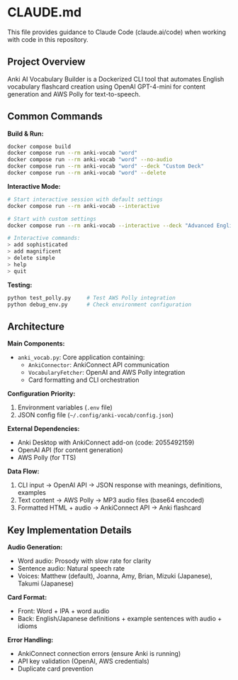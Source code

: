 # CLAUDE.md

This file provides guidance to Claude Code (claude.ai/code) when working with code in this repository.

## Project Overview

Anki AI Vocabulary Builder is a Dockerized CLI tool that automates English vocabulary flashcard creation using OpenAI GPT-4-mini for content generation and AWS Polly for text-to-speech.

## Common Commands

**Build & Run:**
```bash
docker compose build
docker compose run --rm anki-vocab "word"
docker compose run --rm anki-vocab "word" --no-audio
docker compose run --rm anki-vocab "word" --deck "Custom Deck"
docker compose run --rm anki-vocab "word" --delete
```

**Interactive Mode:**
```bash
# Start interactive session with default settings
docker compose run --rm anki-vocab --interactive

# Start with custom settings
docker compose run --rm anki-vocab --interactive --deck "Advanced English" --voice "Joanna" --no-audio

# Interactive commands:
> add sophisticated
> add magnificent
> delete simple
> help
> quit
```

**Testing:**
```bash
python test_polly.py     # Test AWS Polly integration
python debug_env.py      # Check environment configuration
```

## Architecture

**Main Components:**
- `anki_vocab.py`: Core application containing:
  - `AnkiConnector`: AnkiConnect API communication
  - `VocabularyFetcher`: OpenAI and AWS Polly integration
  - Card formatting and CLI orchestration

**Configuration Priority:**
1. Environment variables (`.env` file)
2. JSON config file (`~/.config/anki-vocab/config.json`)

**External Dependencies:**
- Anki Desktop with AnkiConnect add-on (code: 2055492159)
- OpenAI API (for content generation)
- AWS Polly (for TTS)

**Data Flow:**
1. CLI input → OpenAI API → JSON response with meanings, definitions, examples
2. Text content → AWS Polly → MP3 audio files (base64 encoded)
3. Formatted HTML + audio → AnkiConnect API → Anki flashcard

## Key Implementation Details

**Audio Generation:**
- Word audio: Prosody with slow rate for clarity
- Sentence audio: Natural speech rate
- Voices: Matthew (default), Joanna, Amy, Brian, Mizuki (Japanese), Takumi (Japanese)

**Card Format:**
- Front: Word + IPA + word audio
- Back: English/Japanese definitions + example sentences with audio + idioms

**Error Handling:**
- AnkiConnect connection errors (ensure Anki is running)
- API key validation (OpenAI, AWS credentials)
- Duplicate card prevention
